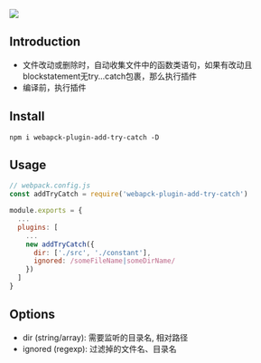 ![](https://github.com/layne0625/auto-export-plugin/blob/master/screenshot/pic.gif)
## Introduction
- 文件改动或删除时，自动收集文件中的函数类语句，如果有改动且blockstatement无try...catch包裹，那么执行插件
- 编译前，执行插件


## Install
```
npm i webapck-plugin-add-try-catch -D
```


## Usage
```javascript
// webpack.config.js
const addTryCatch = require('webapck-plugin-add-try-catch')

module.exports = {
  ...
  plugins: [
    ...
    new addTryCatch({
      dir: ['./src', './constant'], 
      ignored: /someFileName|someDirName/
    })
  ]
}

```

## Options
- dir (string/array):  需要监听的目录名, 相对路径 
- ignored (regexp): 过滤掉的文件名、目录名

